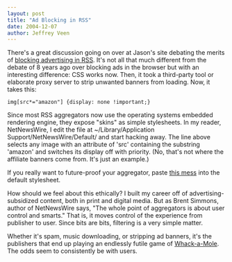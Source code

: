 ```yaml
---
layout: post
title: "Ad Blocking in RSS"
date: 2004-12-07
author: Jeffrey Veen
---
```

There's a great discussion going on over at Jason's site debating the merits of <a href="http://www.kottke.org/04/12/blocking-rss-advertising">blocking advertising in RSS</a>. It's not all that much different from the debate of 8 years ago over blocking ads in the browser but with an interesting difference: CSS works now. Then, it took a third-party tool or elaborate proxy server to strip unwanted banners from loading. Now, it takes this:

<code>img[src*="amazon"] {display: none !important;}</code>

Since most RSS aggregators now use the operating systems embedded rendering engine, they expose "skins" as simple stylesheets. In my reader, NetNewsWire, I edit the file at ~/Library/Application Support/NetNewsWire/Default/ and start hacking away. The line above selects any image with an attribute of 'src' containing the substring 'amazon' and switches its display off with priority. (No, that's not where the affiliate banners come from. It's just an example.)

If you really want to future-proof your aggregator, paste <a href="http://www.mozilla.org/support/firefox/adblock.html">this mess</a> into the default stylesheet.

How should we feel about this ethically? I built my career off of advertising-subsidized content, both in print and digital media. But as Brent Simmons, author of NetNewsWire says, "The whole point of aggregators is about user control and smarts." That is, it moves control of the experience from publisher to user. Since bits are bits, filtering is a very simple matter.

Whether it's spam, music downloading, or stripping ad banners, it's the publishers that end up playing an endlessly futile game of <a href="http://www.spymuseum.org/games/mole.html">Whack-a-Mole</a>. The odds seem to consistently be with users.
